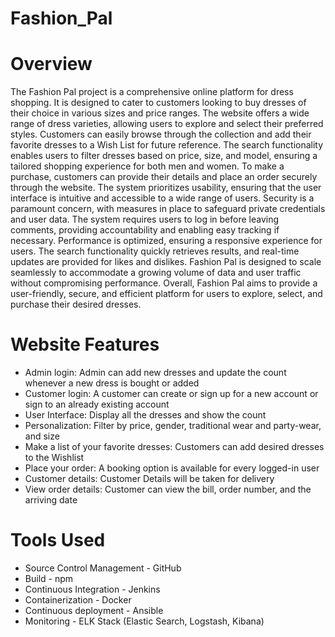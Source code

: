 # Fashion_Pal

# Overview
The Fashion Pal project is a comprehensive online platform for dress shopping. It is designed to cater to customers looking to buy dresses of their choice in various sizes and price ranges. The website offers a wide range of dress varieties, allowing users to explore and select their preferred styles. Customers can easily browse through the collection and add their favorite dresses to a Wish List for future reference. The search functionality enables users to filter dresses based on price, size, and model, ensuring a tailored shopping experience for both men and women. To make a purchase, customers can provide their details and place an order securely through the website. The system prioritizes usability, ensuring that the user interface is intuitive and accessible to a wide range of users. Security is a paramount concern, with measures in place to safeguard private credentials and user data. The system requires users to log in before leaving comments, providing accountability and enabling easy tracking if necessary. Performance is optimized, ensuring a responsive experience for users. The search functionality quickly retrieves results, and real-time updates are provided for likes and dislikes. Fashion Pal is designed to scale seamlessly to accommodate a growing volume of data and user traffic without compromising performance. Overall, Fashion Pal aims to provide a user-friendly, secure, and efficient platform for users to explore, select, and purchase their desired dresses.

# Website Features
- Admin login: Admin can add new dresses and update the count whenever a new dress is bought or added 
- Customer login: A customer can create or sign up for a new account or sign to an already existing account
- User Interface: Display all the dresses and show the count
- Personalization: Filter by price, gender, traditional wear and party-wear, and size
- Make a list of your favorite dresses: Customers can add desired dresses to the Wishlist
- Place your order: A booking option is available for every logged-in user
- Customer details: Customer Details will be taken for delivery
- View order details: Customer can view the bill, order number, and the arriving date

# Tools Used
- Source Control Management - GitHub
- Build - npm
- Continuous Integration - Jenkins
- Containerization - Docker
- Continuous deployment - Ansible
- Monitoring - ELK Stack (Elastic Search, Logstash, Kibana)
